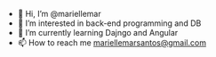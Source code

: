 - 👋 Hi, I’m @mariellemar
- 👀 I’m interested in back-end programming and DB
- 🌱 I’m currently learning Dajngo and Angular
- 📫 How to reach me mariellemarsantos@gmail.com

<!---
mariellemar/mariellemar is a ✨ special ✨ repository because its `README.md` (this file) appears on your GitHub profile.
You can click the Preview link to take a look at your changes.
--->
